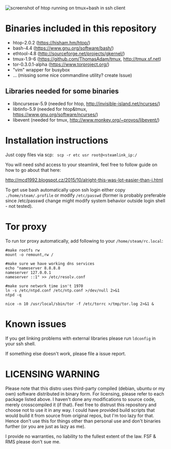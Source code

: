 ![screenshot of htop running on tmux+bash in ssh client](https://cloud.githubusercontent.com/assets/1160582/21764312/b1fbc84a-d662-11e6-931d-b3b674470019.png)

Binaries included in this repository
====================================

* htop-2.0.2 (https://hisham.hm/htop/)
* bash-4.4 (https://www.gnu.org/software/bash/)
* ethtool-4.8 (http://sourceforge.net/projects/gkernel/)
* tmux-1.9-6 (https://github.com/ThomasAdam/tmux, http://tmux.sf.net)
* tor-0.3.0.1-alpha (https://www.torproject.org/)
* "vim" wrapper for busybox
* ... (missing some nice commandline utility? create Issue) 

Libraries needed for some binaries
----------------------------------

* libncursesw-5.9 (needed for htop, http://invisible-island.net/ncurses/)
* libtinfo-5.9 (needed for htop&tmux, https://www.gnu.org/software/ncurses/)
* libevent (needed for tmux, http://www.monkey.org/~provos/libevent/)

Installation instructions
=========================

Just copy files via scp:
``` scp -r etc usr root@<steamlink_ip:/```

You will need sshd access to your steamlink, feel free to follow guide on how to go about that here:

http://mcd1992.blogspot.cz/2015/10/alright-this-was-lot-easier-than-i.html

To get use bash automatically upon ssh login either copy ```./home/steam/.profile``` or modify ```/etc/passwd``` (former is probably preferable since /etc/passwd change might modify system behavior outside login shell - not tested).

Tor proxy
=========

To run tor proxy automatically, add following to your ```/home/steam/rc.local```:

```
#make rootfs rw
mount -o remount,rw /

#make sure we have working dns services
echo "nameserver 8.8.8.8
nameserver 127.0.0.1
nameserver ::1" >> /etc/resolv.conf

#make sure network time isn't 1970
ln -s /etc/ntpd.conf /etc/ntp.conf >/dev/null 2>&1
ntpd -q

nice -n 10 /usr/local/sbin/tor -f /etc/torrc >/tmp/tor.log 2>&1 &
```


Known issues
============

If you get linking problems with external libraries please run ```ldconfig``` in your ssh shell.

If something else doesn't work, please file a issue report.

LICENSING WARNING
=================

Please note that this distro uses third-party compiled (debian, ubuntu or my own) software distributed in binary form.
For licensing, please refer to each package listed above. I haven't done any modifications to source code,
merely crosscompiled it (if that). Feel free to distrust this repository and choose not to use it in any way.
I could have provided build scripts that would build it from source from original repos, but I'm too lazy for that.
Hence don't use this for things other than personal use and don't binaries further (or you are just as lazy as me).

I provide no warranties, no liability to the fullest extent of the law. FSF & RMS please don't sue me.

